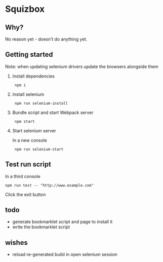 # Squizbox

## Why?

No reason yet - doesn’t do anything yet.

## Getting started

Note: when updating selenium drivers update the browsers alongside them

1. Install dependencies

		npm i

2. Install selenium

		npm run selenium-install

3. Bundle script and start Webpack server

		npm start

4. Start selenium server

	In a new console

		npm run selenium-start


## Test run script

In a third console

	npm run test -- "http://www.example.com"

Click the exit button


## todo

- generate bookmarklet script and page to install it
- write the bookmarklet script

## wishes

- reload re-generated build in open selenium session
